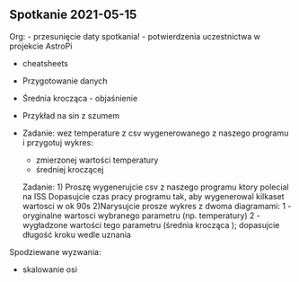Spotkanie 2021-05-15
--------------------

Org: 
	- przesunięcie daty spotkania!
	- potwierdzenia uczestnictwa w projekcie AstroPi

- cheatsheets
- Przygotowanie danych
- Średnia krocząca - objaśnienie
- Przykład na sin z szumem
- Zadanie: wez temperature z csv wygenerowanego z naszego programu i przygotuj wykres:
  - zmierzonej wartości temperatury
  - średniej kroczącej
  
  Zadanie: 1) Proszę wygenerujcie csv z naszego programu ktory polecial na ISS
Dopasujcie czas pracy programu tak, aby wygenerowal kilkaset wartosci w ok 90s
2)Narysujcie prosze wykres z dwoma diagramami:
1 - oryginalne wartosci wybranego parametru (np. temperatury) 
2 - wygładzone wartości tego parametru (średnia krocząca ); dopasujcie długość kroku wedle uznania

Spodziewane wyzwania:
- skalowanie osi
